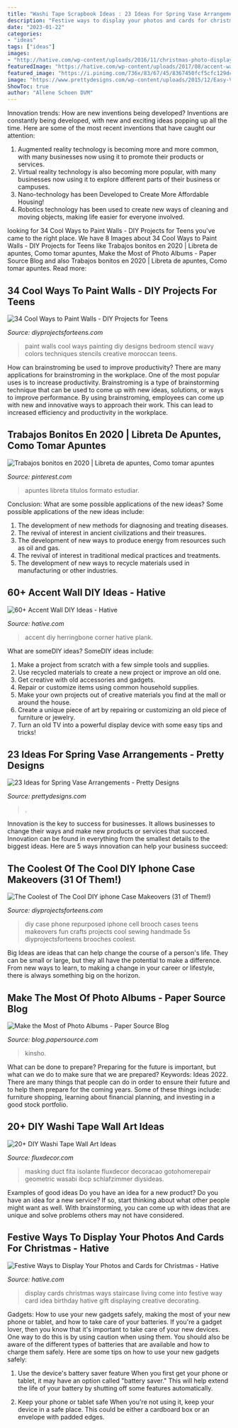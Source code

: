 ```yaml
---
title: "Washi Tape Scrapbook Ideas : 23 Ideas For Spring Vase Arrangements"
description: "Festive ways to display your photos and cards for christmas"
date: "2023-01-22"
categories:
- "ideas"
tags: ["ideas"]
images:
- "http://hative.com/wp-content/uploads/2016/11/christmas-photo-display/8-diys-to-display-your-photos-and-cards-this-christmas.jpg"
featuredImage: "https://hative.com/wp-content/uploads/2017/08/accent-wall-diy/48-accent-wall-diy-ideas.jpg"
featured_image: "https://i.pinimg.com/736x/83/67/45/8367450fcf5cfc129dc8547ea5df9c1c.jpg"
image: "https://www.prettydesigns.com/wp-content/uploads/2015/12/Easy-Vases.jpg"
ShowToc: true
author: "Allene Schoen DVM"
---
```



Innovation trends: How are new inventions being developed?
Inventions are constantly being developed, with new and exciting ideas popping up all the time. Here are some of the most recent inventions that have caught our attention:
1. Augmented reality technology is becoming more and more common, with many businesses now using it to promote their products or services.
2. Virtual reality technology is also becoming more popular, with many businesses now using it to explore different parts of their business or campuses.
3. Nano-technology has been Developed to Create More Affordable Housing!
4. Robotics technology has been used to create new ways of cleaning and moving objects, making life easier for everyone involved.

	

		
looking for 34 Cool Ways to Paint Walls - DIY Projects for Teens you've came to the right place. We have 8 Images about 34 Cool Ways to Paint Walls - DIY Projects for Teens like Trabajos bonitos en 2020 | Libreta de apuntes, Como tomar apuntes, Make the Most of Photo Albums - Paper Source Blog and also Trabajos bonitos en 2020 | Libreta de apuntes, Como tomar apuntes. Read more:
		
    
## 34 Cool Ways To Paint Walls - DIY Projects For Teens

<img loading=lazy src="https://diyprojectsforteens.com/wp-content/uploads/2016/08/Wavy-Wall.jpg" onerror="this.onerror=null;this.src='https://tse4.mm.bing.net/th?id=OIP.aeG4cZnDdioNqF3Ok7NV6wHaLH&amp;pid=15.1';" alt="34 Cool Ways to Paint Walls - DIY Projects for Teens">

_Source: diyprojectsforteens.com_

>paint walls cool ways painting diy designs bedroom stencil wavy colors techniques stencils creative moroccan teens. 

	

How can brainstroming be used to improve productivity?
There are many applications for brainstroming in the workplace. One of the most popular uses is to increase productivity. Brainstroming is a type of brainstorming technique that can be used to come up with new ideas, solutions, or ways to improve performance. By using brainstroming, employees can come up with new and innovative ways to approach their work. This can lead to increased efficiency and productivity in the workplace.

    
## Trabajos Bonitos En 2020 | Libreta De Apuntes, Como Tomar Apuntes

<img loading=lazy src="https://i.pinimg.com/736x/83/67/45/8367450fcf5cfc129dc8547ea5df9c1c.jpg" onerror="this.onerror=null;this.src='https://tse1.mm.bing.net/th?id=OIP.SLQxSw0h-sAGau9tbUzhpgHaNL&amp;pid=15.1';" alt="Trabajos bonitos en 2020 | Libreta de apuntes, Como tomar apuntes">

_Source: pinterest.com_

>apuntes libreta titulos formato estudiar. 

	

Conclusion: What are some possible applications of the new ideas?
Some possible applications of the new ideas include:
1. The development of new methods for diagnosing and treating diseases. 
2. The revival of interest in ancient civilizations and their treasures. 
3. The development of new ways to produce energy from resources such as oil and gas. 
4. The revival of interest in traditional medical practices and treatments. 
5. The development of new ways to recycle materials used in manufacturing or other industries.

    
## 60+ Accent Wall DIY Ideas - Hative

<img loading=lazy src="https://hative.com/wp-content/uploads/2017/08/accent-wall-diy/48-accent-wall-diy-ideas.jpg" onerror="this.onerror=null;this.src='https://tse2.mm.bing.net/th?id=OIP.nPvBXT-2XMsfTBzTRH-PowHaLH&amp;pid=15.1';" alt="60+ Accent Wall DIY Ideas - Hative">

_Source: hative.com_

>accent diy herringbone corner hative plank. 

	

What are someDIY ideas?
SomeDIY ideas include:
1. Make a project from scratch with a few simple tools and supplies. 
2. Use recycled materials to create a new project or improve an old one. 
3. Get creative with old accessories and gadgets. 
4. Repair or customize items using common household supplies. 
5. Make your own projects out of creative materials you find at the mall or around the house. 
6. Create a unique piece of art by repairing or customizing an old piece of furniture or jewelry. 
7. Turn an old TV into a powerful display device with some easy tips and tricks!

    
## 23 Ideas For Spring Vase Arrangements - Pretty Designs

<img loading=lazy src="https://www.prettydesigns.com/wp-content/uploads/2015/12/Easy-Vases.jpg" onerror="this.onerror=null;this.src='https://tse1.mm.bing.net/th?id=OIP.chH46FYNz_3JRX6I10p99wHaJ7&amp;pid=15.1';" alt="23 Ideas for Spring Vase Arrangements - Pretty Designs">

_Source: prettydesigns.com_

>. 

	

Innovation is the key to success for businesses. It allows businesses to change their ways and make new products or services that succeed. Innovation can be found in everything from the smallest details to the biggest ideas. Here are 5 ways innovation can help your business succeed: 

    
## The Coolest Of The Cool DIY Iphone Case Makeovers (31 Of Them!)

<img loading=lazy src="http://diyprojectsforteens.com/wp-content/uploads/2016/09/Repurposed-Brooch-DIY-Cell-Phone-Case.jpg" onerror="this.onerror=null;this.src='https://tse1.mm.bing.net/th?id=OIP.mKkuFRJqy98-1GRJVyvDRgHaLI&amp;pid=15.1';" alt="The Coolest of The Cool DIY iphone Case Makeovers (31 of Them!)">

_Source: diyprojectsforteens.com_

>diy case phone repurposed iphone cell brooch cases teens makeovers fun crafts projects cool sewing handmade 5s diyprojectsforteens brooches coolest. 

	

Big Ideas are ideas that can help change the course of a person's life. They can be small or large, but they all have the potential to make a difference. From new ways to learn, to making a change in your career or lifestyle, there is always something big on the horizon.

    
## Make The Most Of Photo Albums - Paper Source Blog

<img loading=lazy src="https://blog.papersource.com/wp-content/uploads/2015/07/2015-Kinsho-Baby-Shower-600x600.jpg" onerror="this.onerror=null;this.src='https://tse1.mm.bing.net/th?id=OIP.HkL0D216EkcUGgCvgX-81gHaHa&amp;pid=15.1';" alt="Make the Most of Photo Albums - Paper Source Blog">

_Source: blog.papersource.com_

>kinsho. 

	

What can be done to prepare?
Preparing for the future is important, but what can we do to make sure that we are prepared? Keywords: Ideas 2022. There are many things that people can do in order to ensure their future and to help them prepare for the coming years. Some of these things include: furniture shopping, learning about financial planning, and investing in a good stock portfolio.

    
## 20+ DIY Washi Tape Wall Art Ideas

<img loading=lazy src="https://fluxdecor.com/wp-content/uploads/2016/09/washi-tape-wall-art/8-washi-tape-wall-art.jpg" onerror="this.onerror=null;this.src='https://tse1.mm.bing.net/th?id=OIP.VVYZIOU_NJ7DKflIh8CP6gHaNK&amp;pid=15.1';" alt="20+ DIY Washi Tape Wall Art Ideas">

_Source: fluxdecor.com_

>masking duct fita isolante fluxdecor decoracao gotohomerepair geometric wasabi ibcp schlafzimmer diysideas. 

	

Examples of good ideas
Do you have an idea for a new product? Do you have an idea for a new service? If so, start thinking about what other people might want as well. With brainstorming, you can come up with ideas that are unique and solve problems others may not have considered.

    
## Festive Ways To Display Your Photos And Cards For Christmas - Hative

<img loading=lazy src="http://hative.com/wp-content/uploads/2016/11/christmas-photo-display/8-diys-to-display-your-photos-and-cards-this-christmas.jpg" onerror="this.onerror=null;this.src='https://tse2.mm.bing.net/th?id=OIP.K01jp-dNUa8C9s8PU3y51wHaLH&amp;pid=15.1';" alt="Festive Ways to Display Your Photos and Cards for Christmas - Hative">

_Source: hative.com_

>display cards christmas ways staircase living come into festive way card idea birthday hative gift displaying creative decorating. 

	

Gadgets: How to use your new gadgets safely, making the most of your new phone or tablet, and how to take care of your batteries.
If you're a gadget lover, then you know that it's important to take care of your new devices. One way to do this is by using caution when using them. You should also be aware of the different types of batteries that are available and how to charge them safely. Here are some tips on how to use your new gadgets safely: 
1) Use the device's battery saver feature When you first get your phone or tablet, it may have an option called "battery saver." This will help extend the life of your battery by shutting off some features automatically. 

2) Keep your phone or tablet safe When you're not using it, keep your device in a safe place. This could be either a cardboard box or an envelope with padded edges.

